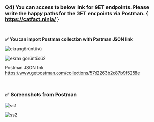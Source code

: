 ### Q4) You can access to below link for GET endpoints. Please write the happy paths for the GET endpoints via Postman. { https://catfact.ninja/ }

</br>

**✅ You can import Postman collection with Postman JSON link**

![ekrangörüntüsü](https://user-images.githubusercontent.com/88919177/191923587-2f6906e9-314a-4c86-ad58-c618b7d6251b.png)

![ekran görüntüsü2](https://user-images.githubusercontent.com/88919177/191924268-6d8337e8-a7af-44a2-8ed7-527dfad9d1f6.png)

Postman JSON link
https://www.getpostman.com/collections/57d2263b2d87b9f5258e

</br>

### ✅ Screenshots from Postman

![ss1](https://user-images.githubusercontent.com/88919177/191924985-98d9c05b-919f-4e79-9f4d-e5a2aeaacf10.PNG)

![ss2](https://user-images.githubusercontent.com/88919177/191925135-3be13e6d-e0c0-4875-b812-60b29641b497.PNG)


